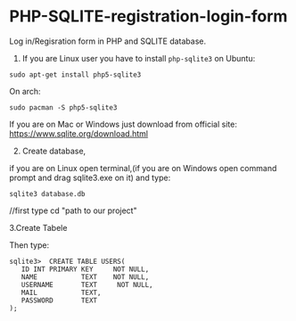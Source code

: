 # PHP-SQLITE-registration-login-form
Log in/Regisration form in PHP and SQLITE database.

1. If you are Linux user you have to install  ```php-sqlite3```
on Ubuntu:
```
sudo apt-get install php5-sqlite3
```
On arch:
 ```
 sudo pacman -S php5-sqlite3
 ```

If you are on Mac or Windows just download from official site: https://www.sqlite.org/download.html

2. Create database,
 

if you are on Linux open terminal,(if you are on Windows open command prompt and drag sqlite3.exe on it) and type:
 
```
sqlite3 database.db
``` 
//first type cd "path to our project"

3.Create Tabele

Then type:
```
sqlite3>  CREATE TABLE USERS( 
   ID INT PRIMARY KEY     NOT NULL,
   NAME           TEXT    NOT NULL,
   USERNAME       TEXT     NOT NULL,
   MAIL           TEXT,
   PASSWORD       TEXT
);
```



 
